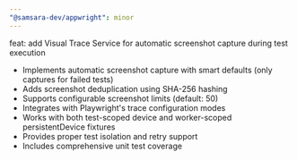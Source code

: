 ```yaml
---
"@samsara-dev/appwright": minor
---
```


feat: add Visual Trace Service for automatic screenshot capture during test execution

- Implements automatic screenshot capture with smart defaults (only captures for failed tests)
- Adds screenshot deduplication using SHA-256 hashing
- Supports configurable screenshot limits (default: 50)
- Integrates with Playwright's trace configuration modes
- Works with both test-scoped device and worker-scoped persistentDevice fixtures
- Provides proper test isolation and retry support
- Includes comprehensive unit test coverage